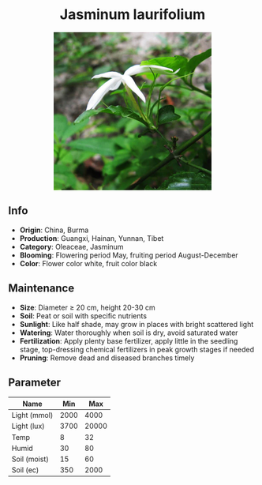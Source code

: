 <h1 align='center'>Jasminum laurifolium</h1>
<p align="center">
    <img 
        align='center'
        width='320'
        src="../images/jasminum laurifolium.png" 
        alt='Jasminum laurifolium' />
</p>

## Info

 - **Origin**: China, Burma
 - **Production**: Guangxi, Hainan, Yunnan, Tibet
 - **Category**: Oleaceae, Jasminum
 - **Blooming**: Flowering period May, fruiting period August-December
 - **Color**: Flower color white, fruit color black

## Maintenance

 - **Size**: Diameter ≥ 20 cm, height 20-30 cm
 - **Soil**: Peat or soil with specific nutrients
 - **Sunlight**: Like half shade, may grow in places with bright scattered light
 - **Watering**: Water thoroughly when soil is dry, avoid saturated water
 - **Fertilization**: Apply plenty base fertilizer, apply little in the seedling stage, top-dressing chemical fertilizers in peak growth stages if needed
 - **Pruning**: Remove dead and diseased branches timely

## Parameter

| Name         | Min  | Max   |
|--------------|------|-------|
| Light (mmol) | 2000 | 4000  |
| Light (lux)  | 3700 | 20000 |
| Temp         | 8    | 32    |
| Humid        | 30   | 80    |
| Soil (moist) | 15   | 60    |
| Soil (ec)    | 350  | 2000  |